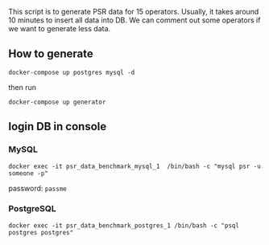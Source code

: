 This script is to generate PSR data for 15 operators. Usually, it takes around 10 minutes to insert all data into DB. We can comment out some operators if we want to generate less data.

## How to generate

```
docker-compose up postgres mysql -d
```

then run

```
docker-compose up generator 
```


## login DB in console

### MySQL

```
docker exec -it psr_data_benchmark_mysql_1  /bin/bash -c "mysql psr -u someone -p"
```
password: `passme`

### PostgreSQL

```
docker exec -it psr_data_benchmark_postgres_1 /bin/bash -c "psql postgres postgres"
```